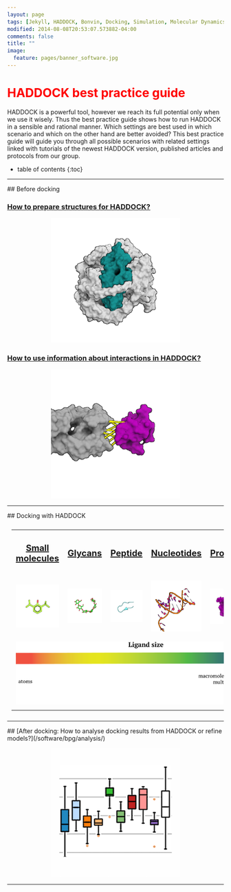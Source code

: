 ```yaml
---
layout: page
tags: [Jekyll, HADDOCK, Bonvin, Docking, Simulation, Molecular Dynamics, Structural Biology, Computational Biology, Modelling, Protein Structure]
modified: 2014-08-08T20:53:07.573882-04:00
comments: false
title: ""
image:
  feature: pages/banner_software.jpg
---
```



# <font color="RED">HADDOCK best practice guide</font>

HADDOCK is a powerful tool, however we reach its full potential only when we use it wisely. Thus the best practice guide shows how to run HADDOCK in a sensible and rational manner. Which settings are best used in which scenario and which on the other hand are better avoided? This best practice guide will guide you through all possible scenarios with related settings linked with tutorials of the newest HADDOCK version, published articles and protocols from our group. 
* table of contents
{:toc}


<HR>
## Before docking

### [How to prepare structures for HADDOCK?](/software/bpg/structures/) 
  <a href="structures" title="Structures preparation"><center><img width="300" src="pdb.png" class="col-table" ></center></a>
  
### [How to use information about interactions in HADDOCK?](/software/bpg/restraints/)
 <a href="restraints" title="Restraints preparation"> <center> <img width="300" src="restraints.png" class="col-table" ></center></a>


<HR>
##  Docking with HADDOCK

<style>
table, th, td {
  border: 3px ;
  padding: 10px;
  table-layout: fixed ;
  width: 100% ;
}
</style>

<table class="three-col-table">

  <tr>
    <td><center><b><p style="font-size:20px"><a href="small_mol" alt="Docking of small molecules" title="Docking of small molecules">Small molecules</a></p></b></center></td>
    <td><center><b><p style="font-size:20px"><a href="glycans" alt="Docking of glycans" title="Docking of glycans">Glycans</a></p></b></center></td>
    <td><center><b><p style="font-size:20px"><a href="peptides" alt="Docking of peptides" title="Docking of peptides">Peptide</a></p></b></center></td>
    <td><center><b><p style="font-size:20px"><a href="dna" alt="Docking of nucleotides" title="Docking of small molecules">Nucleotides</a></p></b></center></td>
    <td><center><b><p style="font-size:20px"><a href="dna" alt="Docking of proteins" title="Docking of protein">Proteins</a></p></b></center></td>
    <td><center><b><p style="font-size:20px"><a href="cg" alt="Docking of coarse grained molecules" title="Docking of coarse grained molecules ">Coarse grain</a></p></b></center></td>
  </tr>
  <tr>
    <td>
      <a href="small_mol"
         alt="Docking of small molecules"
         title="Docking of small molecules">
         <img src="small_mol.png" class="col-table">
      </a>
    </td>
    <td>
      <a href="glycans"
         alt="Docking of glycans"
         title="Docking of glycans">
         <img src="sugar.png" class="col-table">
      </a>
    </td>
    <td>
      <a href="peptides"
         alt="Docking of peptides"
         title="Docking of peptides">
         <img src="pep.png" class="col-table">
      </a>
    </td>
    <td>
      <a href="dna"
         alt="Docking of nucleotides"
         title="Docking of nucleotides">
         <img src="dna.png" class="col-table">
      </a>
    </td>
    <td>
      <a href="proteins"
         alt="Docking of proteins."
         title="Docking of proteins">
         <img src="antigen.png" class="col-table">
      </a>
    </td>
    <td>
      <a href="cg"
         alt="Docking of coarse grained molecules"
         title="Docking of coarse grained molecules">
         <img src="cg.png" class="col-table">
      </a>
    </td>
  </tr>
  <tr>
       <td colspan="6">
         <center><img src="/software/bpg/arrow_rainbow.png" ></center>
       </td>
  </tr>
 </table>


<HR>
##  [After docking: How to analyse docking results from HADDOCK or refine models?](/software/bpg/analysis/)


<a href="analysis"
         title="Analysis">
        <center> <img width="300" src="analysis.png" class="col-table" ></center></a>


<HR>

